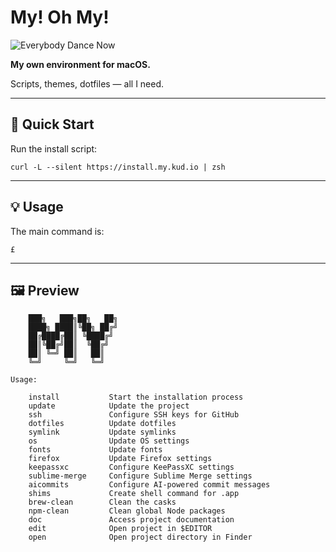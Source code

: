 # My! Oh My!

![Everybody Dance Now](everybodydancenow.gif)

**My own environment for macOS.**

Scripts, themes, dotfiles — all I need.

---

## 🚀 Quick Start

Run the install script:

```shell
curl -L --silent https://install.my.kud.io | zsh
```

---

## 💡 Usage

The main command is:

```shell
£
```

---

## 🖼️ Preview

```
    ███╗   ███╗██╗   ██╗
    ████╗ ████║╚██╗ ██╔╝
    ██╔████╔██║ ╚████╔╝
    ██║╚██╔╝██║  ╚██╔╝
    ██║ ╚═╝ ██║   ██║
    ╚═╝     ╚═╝   ╚═╝

Usage:

    install           Start the installation process
    update            Update the project
    ssh               Configure SSH keys for GitHub
    dotfiles          Update dotfiles
    symlink           Update symlinks
    os                Update OS settings
    fonts             Update fonts
    firefox           Update Firefox settings
    keepassxc         Configure KeePassXC settings
    sublime-merge     Configure Sublime Merge settings
    aicommits         Configure AI-powered commit messages
    shims             Create shell command for .app
    brew-clean        Clean the casks
    npm-clean         Clean global Node packages
    doc               Access project documentation
    edit              Open project in $EDITOR
    open              Open project directory in Finder
```
